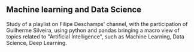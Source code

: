## Machine learning and Data Science
Study of a playlist on Filipe Deschamps' channel, with the participation of Guilherme Silveira, using python and pandas
bringing a macro view of topics related to "Artificial Intelligence", such as Machine Learning, Data Science, Deep Learning.
